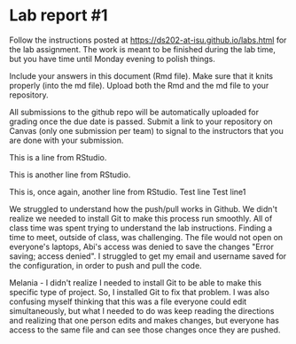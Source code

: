 
<!-- README.md is generated from README.Rmd. Please edit the README.Rmd file -->

# Lab report \#1

Follow the instructions posted at
<https://ds202-at-isu.github.io/labs.html> for the lab assignment. The
work is meant to be finished during the lab time, but you have time
until Monday evening to polish things.

Include your answers in this document (Rmd file). Make sure that it
knits properly (into the md file). Upload both the Rmd and the md file
to your repository.

All submissions to the github repo will be automatically uploaded for
grading once the due date is passed. Submit a link to your repository on
Canvas (only one submission per team) to signal to the instructors that
you are done with your submission.

This is a line from RStudio.

This is another line from RStudio. 

This is, once again, another line from RStudio.
Test line
Test line1

We struggled to understand how the push/pull works in Github. 
We didn't realize we needed to install Git to make this process run smoothly. 
All of class time was spent trying to understand the lab instructions. Finding a time to meet, outside of class, was challenging.
The file would not open on everyone's laptops, Abi's access was denied to save the changes "Error saving; access denied".
I struggled to get my email and username saved for the configuration, in order to push and pull the code. 

Melania - I didn't realize I needed to install Git to be able to make this specific type of project. So, I installed Git to fix that problem. I was also confusing myself thinking that this was a file everyone could edit simultaneously, but what I needed to do was keep reading the directions and realizing that one person edits and makes changes, but everyone has access to the same file and can see those changes once they are pushed.
